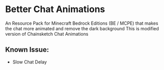 # Better Chat Animations
An Resource Pack for Minecraft Bedrock Editions (BE / MCPE) that makes the chat more animated and remove the dark background
This is modified version of Chainsketch Chat Animations

## Known Issue:
- Slow Chat Delay
